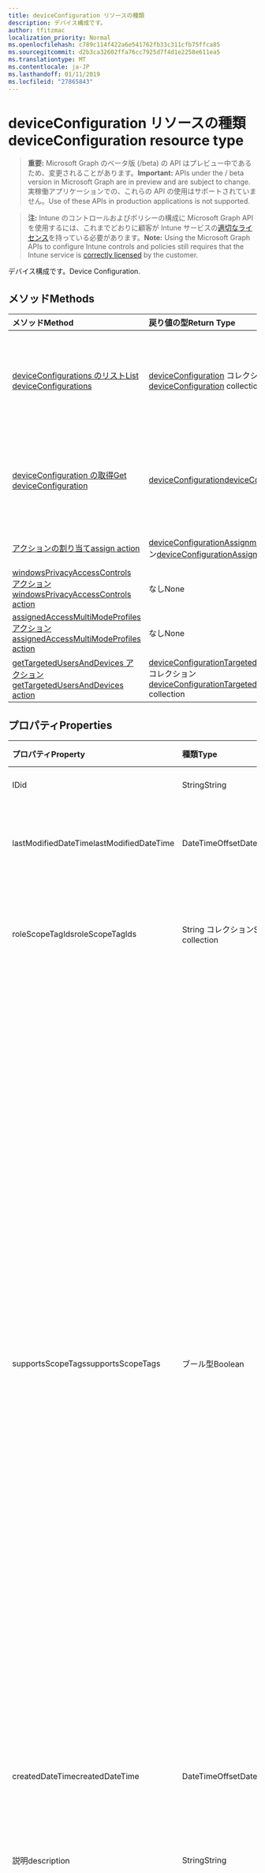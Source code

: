 ```yaml
---
title: deviceConfiguration リソースの種類
description: デバイス構成です。
author: tfitzmac
localization_priority: Normal
ms.openlocfilehash: c789c114f422a6e541762fb33c311cfb75ffca85
ms.sourcegitcommit: d2b3ca32602ffa76cc7925d7f4d1e2258e611ea5
ms.translationtype: MT
ms.contentlocale: ja-JP
ms.lasthandoff: 01/11/2019
ms.locfileid: "27865843"
---
```

# <a name="deviceconfiguration-resource-type"></a><span data-ttu-id="dac14-103">deviceConfiguration リソースの種類</span><span class="sxs-lookup"><span data-stu-id="dac14-103">deviceConfiguration resource type</span></span>

> <span data-ttu-id="dac14-104">**重要:** Microsoft Graph のベータ版 (/beta) の API はプレビュー中であるため、変更されることがあります。</span><span class="sxs-lookup"><span data-stu-id="dac14-104">**Important:** APIs under the / beta version in Microsoft Graph are in preview and are subject to change.</span></span> <span data-ttu-id="dac14-105">実稼働アプリケーションでの、これらの API の使用はサポートされていません。</span><span class="sxs-lookup"><span data-stu-id="dac14-105">Use of these APIs in production applications is not supported.</span></span>

> <span data-ttu-id="dac14-106">**注:** Intune のコントロールおよびポリシーの構成に Microsoft Graph API を使用するには、これまでどおりに顧客が Intune サービスの[適切なライセンス](https://go.microsoft.com/fwlink/?linkid=839381)を持っている必要があります。</span><span class="sxs-lookup"><span data-stu-id="dac14-106">**Note:** Using the Microsoft Graph APIs to configure Intune controls and policies still requires that the Intune service is [correctly licensed](https://go.microsoft.com/fwlink/?linkid=839381) by the customer.</span></span>

<span data-ttu-id="dac14-107">デバイス構成です。</span><span class="sxs-lookup"><span data-stu-id="dac14-107">Device Configuration.</span></span>
## <a name="methods"></a><span data-ttu-id="dac14-108">メソッド</span><span class="sxs-lookup"><span data-stu-id="dac14-108">Methods</span></span>
|<span data-ttu-id="dac14-109">メソッド</span><span class="sxs-lookup"><span data-stu-id="dac14-109">Method</span></span>|<span data-ttu-id="dac14-110">戻り値の型</span><span class="sxs-lookup"><span data-stu-id="dac14-110">Return Type</span></span>|<span data-ttu-id="dac14-111">説明</span><span class="sxs-lookup"><span data-stu-id="dac14-111">Description</span></span>|
|:---|:---|:---|
|[<span data-ttu-id="dac14-112">deviceConfigurations のリスト</span><span class="sxs-lookup"><span data-stu-id="dac14-112">List deviceConfigurations</span></span>](../api/intune-deviceconfig-deviceconfiguration-list.md)|<span data-ttu-id="dac14-113">[deviceConfiguration](../resources/intune-deviceconfig-deviceconfiguration.md) コレクション</span><span class="sxs-lookup"><span data-stu-id="dac14-113">[deviceConfiguration](../resources/intune-deviceconfig-deviceconfiguration.md) collection</span></span>|<span data-ttu-id="dac14-114">[deviceConfiguration](../resources/intune-deviceconfig-deviceconfiguration.md) オブジェクトのプロパティとリレーションシップをリストします。</span><span class="sxs-lookup"><span data-stu-id="dac14-114">List properties and relationships of the [deviceConfiguration](../resources/intune-deviceconfig-deviceconfiguration.md) objects.</span></span>|
|[<span data-ttu-id="dac14-115">deviceConfiguration の取得</span><span class="sxs-lookup"><span data-stu-id="dac14-115">Get deviceConfiguration</span></span>](../api/intune-deviceconfig-deviceconfiguration-get.md)|[<span data-ttu-id="dac14-116">deviceConfiguration</span><span class="sxs-lookup"><span data-stu-id="dac14-116">deviceConfiguration</span></span>](../resources/intune-deviceconfig-deviceconfiguration.md)|<span data-ttu-id="dac14-117">[deviceConfiguration](../resources/intune-deviceconfig-deviceconfiguration.md) オブジェクトのプロパティとリレーションシップを読み取ります。</span><span class="sxs-lookup"><span data-stu-id="dac14-117">Read properties and relationships of the [deviceConfiguration](../resources/intune-deviceconfig-deviceconfiguration.md) object.</span></span>|
|[<span data-ttu-id="dac14-118">アクションの割り当て</span><span class="sxs-lookup"><span data-stu-id="dac14-118">assign action</span></span>](../api/intune-deviceconfig-deviceconfiguration-assign.md)|<span data-ttu-id="dac14-119">[deviceConfigurationAssignment](../resources/intune-deviceconfig-deviceconfigurationassignment.md) コレクション</span><span class="sxs-lookup"><span data-stu-id="dac14-119">[deviceConfigurationAssignment](../resources/intune-deviceconfig-deviceconfigurationassignment.md) collection</span></span>|<span data-ttu-id="dac14-120">まだ文書化されていません</span><span class="sxs-lookup"><span data-stu-id="dac14-120">Not yet documented</span></span>|
|[<span data-ttu-id="dac14-121">windowsPrivacyAccessControls アクション</span><span class="sxs-lookup"><span data-stu-id="dac14-121">windowsPrivacyAccessControls action</span></span>](../api/intune-deviceconfig-deviceconfiguration-windowsprivacyaccesscontrols.md)|<span data-ttu-id="dac14-122">なし</span><span class="sxs-lookup"><span data-stu-id="dac14-122">None</span></span>|<span data-ttu-id="dac14-123">まだ文書化されていません</span><span class="sxs-lookup"><span data-stu-id="dac14-123">Not yet documented</span></span>|
|[<span data-ttu-id="dac14-124">assignedAccessMultiModeProfiles アクション</span><span class="sxs-lookup"><span data-stu-id="dac14-124">assignedAccessMultiModeProfiles action</span></span>](../api/intune-deviceconfig-deviceconfiguration-assignedaccessmultimodeprofiles.md)|<span data-ttu-id="dac14-125">なし</span><span class="sxs-lookup"><span data-stu-id="dac14-125">None</span></span>|<span data-ttu-id="dac14-126">まだ文書化されていません</span><span class="sxs-lookup"><span data-stu-id="dac14-126">Not yet documented</span></span>|
|[<span data-ttu-id="dac14-127">getTargetedUsersAndDevices アクション</span><span class="sxs-lookup"><span data-stu-id="dac14-127">getTargetedUsersAndDevices action</span></span>](../api/intune-deviceconfig-deviceconfiguration-gettargetedusersanddevices.md)|<span data-ttu-id="dac14-128">[deviceConfigurationTargetedUserAndDevice](../resources/intune-deviceconfig-deviceconfigurationtargeteduseranddevice.md)コレクション</span><span class="sxs-lookup"><span data-stu-id="dac14-128">[deviceConfigurationTargetedUserAndDevice](../resources/intune-deviceconfig-deviceconfigurationtargeteduseranddevice.md) collection</span></span>|<span data-ttu-id="dac14-129">まだ文書化されていません</span><span class="sxs-lookup"><span data-stu-id="dac14-129">Not yet documented</span></span>|

## <a name="properties"></a><span data-ttu-id="dac14-130">プロパティ</span><span class="sxs-lookup"><span data-stu-id="dac14-130">Properties</span></span>
|<span data-ttu-id="dac14-131">プロパティ</span><span class="sxs-lookup"><span data-stu-id="dac14-131">Property</span></span>|<span data-ttu-id="dac14-132">種類</span><span class="sxs-lookup"><span data-stu-id="dac14-132">Type</span></span>|<span data-ttu-id="dac14-133">説明</span><span class="sxs-lookup"><span data-stu-id="dac14-133">Description</span></span>|
|:---|:---|:---|
|<span data-ttu-id="dac14-134">ID</span><span class="sxs-lookup"><span data-stu-id="dac14-134">id</span></span>|<span data-ttu-id="dac14-135">String</span><span class="sxs-lookup"><span data-stu-id="dac14-135">String</span></span>|<span data-ttu-id="dac14-136">エンティティのキー。</span><span class="sxs-lookup"><span data-stu-id="dac14-136">Key of the entity.</span></span>|
|<span data-ttu-id="dac14-137">lastModifiedDateTime</span><span class="sxs-lookup"><span data-stu-id="dac14-137">lastModifiedDateTime</span></span>|<span data-ttu-id="dac14-138">DateTimeOffset</span><span class="sxs-lookup"><span data-stu-id="dac14-138">DateTimeOffset</span></span>|<span data-ttu-id="dac14-139">オブジェクトが最後に変更された DateTime。</span><span class="sxs-lookup"><span data-stu-id="dac14-139">DateTime the object was last modified.</span></span>|
|<span data-ttu-id="dac14-140">roleScopeTagIds</span><span class="sxs-lookup"><span data-stu-id="dac14-140">roleScopeTagIds</span></span>|<span data-ttu-id="dac14-141">String コレクション</span><span class="sxs-lookup"><span data-stu-id="dac14-141">String collection</span></span>|<span data-ttu-id="dac14-142">このエンティティ インスタンスのスコープのタグのリストです。</span><span class="sxs-lookup"><span data-stu-id="dac14-142">List of Scope Tags for this Entity instance.</span></span>|
|<span data-ttu-id="dac14-143">supportsScopeTags</span><span class="sxs-lookup"><span data-stu-id="dac14-143">supportsScopeTags</span></span>|<span data-ttu-id="dac14-144">ブール型</span><span class="sxs-lookup"><span data-stu-id="dac14-144">Boolean</span></span>|<span data-ttu-id="dac14-145">デバイスの構成を基になるスコープのタグの割り当てをサポートしているかどうかを示します。</span><span class="sxs-lookup"><span data-stu-id="dac14-145">Indicates whether or not the underlying Device Configuration supports the assignment of scope tags.</span></span> <span data-ttu-id="dac14-146">この値が false であり、エンティティをスコープ指定されたユーザーには表示されませんがある場合、ScopeTags プロパティに割り当てることは許可されていません。</span><span class="sxs-lookup"><span data-stu-id="dac14-146">Assigning to the ScopeTags property is not allowed when this value is false and entities will not be visible to scoped users.</span></span> <span data-ttu-id="dac14-147">これは、Silverlight で作成されたレガシ ポリシーに対して発生し、削除して、Azure ポータル内のポリシーを再作成することで解決できます。</span><span class="sxs-lookup"><span data-stu-id="dac14-147">This occurs for Legacy policies created in Silverlight and can be resolved by deleting and recreating the policy in the Azure Portal.</span></span> <span data-ttu-id="dac14-148">このプロパティは読み取りのみ可能です。</span><span class="sxs-lookup"><span data-stu-id="dac14-148">This property is read-only.</span></span>|
|<span data-ttu-id="dac14-149">createdDateTime</span><span class="sxs-lookup"><span data-stu-id="dac14-149">createdDateTime</span></span>|<span data-ttu-id="dac14-150">DateTimeOffset</span><span class="sxs-lookup"><span data-stu-id="dac14-150">DateTimeOffset</span></span>|<span data-ttu-id="dac14-151">オブジェクトが作成された DateTime。</span><span class="sxs-lookup"><span data-stu-id="dac14-151">DateTime the object was created.</span></span>|
|<span data-ttu-id="dac14-152">説明</span><span class="sxs-lookup"><span data-stu-id="dac14-152">description</span></span>|<span data-ttu-id="dac14-153">String</span><span class="sxs-lookup"><span data-stu-id="dac14-153">String</span></span>|<span data-ttu-id="dac14-154">デバイス構成について管理者が提供した説明です。</span><span class="sxs-lookup"><span data-stu-id="dac14-154">Admin provided description of the Device Configuration.</span></span>|
|<span data-ttu-id="dac14-155">displayName</span><span class="sxs-lookup"><span data-stu-id="dac14-155">displayName</span></span>|<span data-ttu-id="dac14-156">String</span><span class="sxs-lookup"><span data-stu-id="dac14-156">String</span></span>|<span data-ttu-id="dac14-157">デバイス構成について管理者が指定した名前です。</span><span class="sxs-lookup"><span data-stu-id="dac14-157">Admin provided name of the device configuration.</span></span>|
|<span data-ttu-id="dac14-158">version</span><span class="sxs-lookup"><span data-stu-id="dac14-158">version</span></span>|<span data-ttu-id="dac14-159">Int32</span><span class="sxs-lookup"><span data-stu-id="dac14-159">Int32</span></span>|<span data-ttu-id="dac14-160">デバイス構成のバージョン。</span><span class="sxs-lookup"><span data-stu-id="dac14-160">Version of the device configuration.</span></span>|

## <a name="relationships"></a><span data-ttu-id="dac14-161">リレーションシップ</span><span class="sxs-lookup"><span data-stu-id="dac14-161">Relationships</span></span>
|<span data-ttu-id="dac14-162">リレーションシップ</span><span class="sxs-lookup"><span data-stu-id="dac14-162">Relationship</span></span>|<span data-ttu-id="dac14-163">型</span><span class="sxs-lookup"><span data-stu-id="dac14-163">Type</span></span>|<span data-ttu-id="dac14-164">説明</span><span class="sxs-lookup"><span data-stu-id="dac14-164">Description</span></span>|
|:---|:---|:---|
|<span data-ttu-id="dac14-165">groupAssignments</span><span class="sxs-lookup"><span data-stu-id="dac14-165">groupAssignments</span></span>|<span data-ttu-id="dac14-166">[deviceConfigurationGroupAssignment](../resources/intune-deviceconfig-deviceconfigurationgroupassignment.md)コレクション</span><span class="sxs-lookup"><span data-stu-id="dac14-166">[deviceConfigurationGroupAssignment](../resources/intune-deviceconfig-deviceconfigurationgroupassignment.md) collection</span></span>|<span data-ttu-id="dac14-167">デバイスの構成プロファイルのグループ割り当てのリストです。</span><span class="sxs-lookup"><span data-stu-id="dac14-167">The list of group assignments for the device configuration profile.</span></span>|
|<span data-ttu-id="dac14-168">assignments</span><span class="sxs-lookup"><span data-stu-id="dac14-168">assignments</span></span>|<span data-ttu-id="dac14-169">[deviceConfigurationAssignment](../resources/intune-deviceconfig-deviceconfigurationassignment.md) コレクション</span><span class="sxs-lookup"><span data-stu-id="dac14-169">[deviceConfigurationAssignment](../resources/intune-deviceconfig-deviceconfigurationassignment.md) collection</span></span>|<span data-ttu-id="dac14-170">デバイスの構成プロファイルの割り当てのリスト。</span><span class="sxs-lookup"><span data-stu-id="dac14-170">The list of assignments for the device configuration profile.</span></span>|
|<span data-ttu-id="dac14-171">deviceStatuses</span><span class="sxs-lookup"><span data-stu-id="dac14-171">deviceStatuses</span></span>|<span data-ttu-id="dac14-172">[deviceConfigurationDeviceStatus](../resources/intune-deviceconfig-deviceconfigurationdevicestatus.md) コレクション</span><span class="sxs-lookup"><span data-stu-id="dac14-172">[deviceConfigurationDeviceStatus](../resources/intune-deviceconfig-deviceconfigurationdevicestatus.md) collection</span></span>|<span data-ttu-id="dac14-173">デバイスごとのデバイス構成のインストール状況。</span><span class="sxs-lookup"><span data-stu-id="dac14-173">Device configuration installation status by device.</span></span>|
|<span data-ttu-id="dac14-174">userStatuses</span><span class="sxs-lookup"><span data-stu-id="dac14-174">userStatuses</span></span>|<span data-ttu-id="dac14-175">[deviceConfigurationUserStatus](../resources/intune-deviceconfig-deviceconfigurationuserstatus.md) コレクション</span><span class="sxs-lookup"><span data-stu-id="dac14-175">[deviceConfigurationUserStatus](../resources/intune-deviceconfig-deviceconfigurationuserstatus.md) collection</span></span>|<span data-ttu-id="dac14-176">ユーザーごとのデバイス構成のインストール状態です。</span><span class="sxs-lookup"><span data-stu-id="dac14-176">Device configuration installation status by user.</span></span>|
|<span data-ttu-id="dac14-177">deviceStatusOverview</span><span class="sxs-lookup"><span data-stu-id="dac14-177">deviceStatusOverview</span></span>|[<span data-ttu-id="dac14-178">deviceConfigurationDeviceOverview</span><span class="sxs-lookup"><span data-stu-id="dac14-178">deviceConfigurationDeviceOverview</span></span>](../resources/intune-deviceconfig-deviceconfigurationdeviceoverview.md)|<span data-ttu-id="dac14-179">デバイス構成のデバイス状態の概要</span><span class="sxs-lookup"><span data-stu-id="dac14-179">Device Configuration devices status overview</span></span>|
|<span data-ttu-id="dac14-180">userStatusOverview</span><span class="sxs-lookup"><span data-stu-id="dac14-180">userStatusOverview</span></span>|[<span data-ttu-id="dac14-181">deviceConfigurationUserOverview</span><span class="sxs-lookup"><span data-stu-id="dac14-181">deviceConfigurationUserOverview</span></span>](../resources/intune-deviceconfig-deviceconfigurationuseroverview.md)|<span data-ttu-id="dac14-182">デバイス構成のユーザー状態の概要</span><span class="sxs-lookup"><span data-stu-id="dac14-182">Device Configuration users status overview</span></span>|
|<span data-ttu-id="dac14-183">deviceSettingStateSummaries</span><span class="sxs-lookup"><span data-stu-id="dac14-183">deviceSettingStateSummaries</span></span>|<span data-ttu-id="dac14-184">[settingStateDeviceSummary](../resources/intune-deviceconfig-settingstatedevicesummary.md) コレクション</span><span class="sxs-lookup"><span data-stu-id="dac14-184">[settingStateDeviceSummary](../resources/intune-deviceconfig-settingstatedevicesummary.md) collection</span></span>|<span data-ttu-id="dac14-185">デバイス構成設定状態のデバイスの要約</span><span class="sxs-lookup"><span data-stu-id="dac14-185">Device Configuration Setting State Device Summary</span></span>|

## <a name="json-representation"></a><span data-ttu-id="dac14-186">JSON 表記</span><span class="sxs-lookup"><span data-stu-id="dac14-186">JSON Representation</span></span>
<span data-ttu-id="dac14-187">以下は、リソースの JSON 表記です。</span><span class="sxs-lookup"><span data-stu-id="dac14-187">Here is a JSON representation of the resource.</span></span>
<!-- {
  "blockType": "resource",
  "keyProperty": "id",
  "@odata.type": "microsoft.graph.deviceConfiguration"
}
-->
``` json
{
  "@odata.type": "#microsoft.graph.deviceConfiguration",
  "id": "String (identifier)",
  "lastModifiedDateTime": "String (timestamp)",
  "roleScopeTagIds": [
    "String"
  ],
  "supportsScopeTags": true,
  "createdDateTime": "String (timestamp)",
  "description": "String",
  "displayName": "String",
  "version": 1024
}
```





